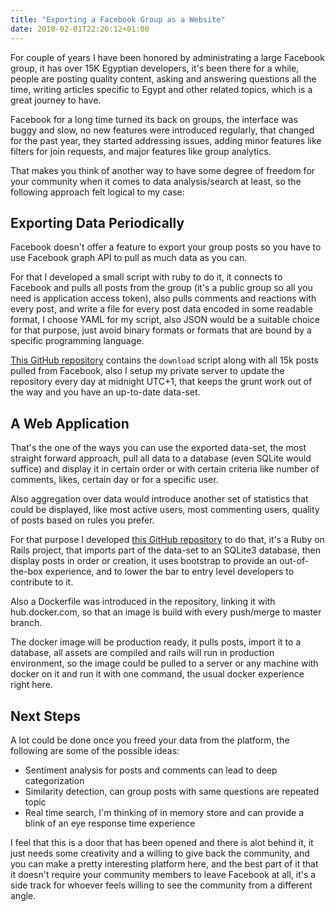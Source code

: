 ```yaml
---
title: "Exporting a Facebook Group as a Website"
date: 2018-02-01T22:26:12+01:00
---
```


For couple of years I have been honored by administrating a large Facebook
group, it has over 15K Egyptian developers, it's been there for a while, people
are posting quality content, asking and answering questions all the time,
writing articles specific to Egypt and other related topics, which is a great
journey to have.

Facebook for a long time turned its back on groups, the interface was buggy and
slow, no new features were introduced regularly, that changed for the past
year, they started addressing issues, adding minor features like filters for
join requests, and major features like group analytics.

That makes you think of another way to have some degree of freedom for your
community when it comes to data analysis/search at least, so the following
approach felt logical to my case:

## Exporting Data Periodically

Facebook doesn't offer a feature to export your group posts so you have to use
Facebook graph API to pull as much data as you can.

For that I developed a small script with ruby to do it, it connects to Facebook
and pulls all posts from the group (it's a public group so all you need is
application access token), also pulls comments and reactions with every post,
and write a file for every post data encoded in some readable format, I choose
YAML for my script, also JSON would be a suitable choice for that purpose, just
avoid binary formats or formats that are bound by a specific programming
language.

[This GitHub repository](https://github.com/egyptian-geeks/posts) contains the
`download` script along with all 15k posts pulled from Facebook, also I setup my
private server to update the repository every day at midnight UTC+1, that keeps
the grunt work out of the way and you have an up-to-date data-set.

## A Web Application

That's the one of the ways you can use the exported data-set, the most straight
forward approach, pull all data to a database (even SQLite would suffice) and
display it in certain order or with certain criteria like number of comments,
likes, certain day or for a specific user.

Also aggregation over data would introduce another set of statistics that could
be displayed, like most active users, most commenting users, quality of posts
based on rules you prefer.

For that purpose I developed [this GitHub
repository](https://github.com/egyptian-geeks/website) to do that, it's a Ruby
on Rails project, that imports part of the data-set to an SQLite3 database, then
display posts in order or creation, it uses bootstrap to provide an
out-of-the-box experience, and to lower the bar to entry level developers to
contribute to it.

Also a Dockerfile was introduced in the repository, linking it with
hub.docker.com, so that an image is build with every push/merge to master
branch.

The docker image will be production ready, it pulls posts, import it to a
database, all assets are compiled and rails will run in production environment,
so the image could be pulled to a server or any machine with docker on it and
run it with one command, the usual docker experience right here.

## Next Steps

A lot could be done once you freed your data from the platform, the following are
some of the possible ideas:

- Sentiment analysis for posts and comments can lead to deep categorization
- Similarity detection, can group posts with same questions are repeated topic
- Real time search, I'm thinking of in memory store and can provide a blink of an
  eye response time experience

I feel that this is a door that has been opened and there is alot behind it, it
just needs some creativity and a willing to give back the community, and you can
make a pretty interesting platform here, and the best part of it that it doesn't
require your community members to leave Facebook at all, it's a side track for
whoever feels willing to see the community from a different angle.
